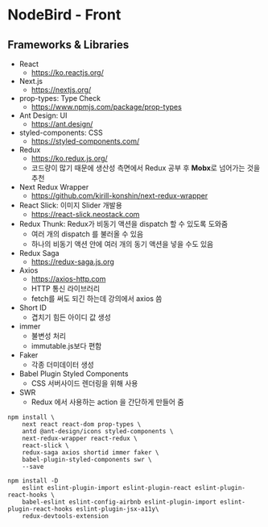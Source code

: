 # NodeBird - Front

## Frameworks & Libraries

- React
    - <https://ko.reactjs.org/>
- Next.js
    - <https://nextjs.org/>
- prop-types: Type Check
    - <https://www.npmjs.com/package/prop-types>
- Ant Design: UI
    - <https://ant.design/>
- styled-components: CSS
    - <https://styled-components.com/>
- Redux
    - <https://ko.redux.js.org/>
    - 코드량이 많기 때문에 생산성 측면에서 Redux 공부 후 **Mobx**로 넘어가는 것을 추천
- Next Redux Wrapper
    - <https://github.com/kirill-konshin/next-redux-wrapper>
- React Slick: 이미지 Slider 개발용
    - <https://react-slick.neostack.com>
- Redux Thunk: Redux가 비동기 액션을 dispatch 할 수 있도록 도와줌
    - 여러 개의 dispatch 를 불러올 수 있음
    - 하나의 비동기 액션 안에 여러 개의 동기 액션을 넣을 수도 있음
- Redux Saga
    - <https://redux-saga.js.org>
- Axios
    - <https://axios-http.com>
    - HTTP 통신 라이브러리
    - fetch를 써도 되긴 하는데 강의에서 axios 씀
- Short ID
    - 겹치기 힘든 아이디 값 생성
- immer
    - 불변성 처리
    - immutable.js보다 편함
- Faker
    - 각종 더미데이터 생성
- Babel Plugin Styled Components
    - CSS 서버사이드 렌더링을 위해 사용
- SWR
    - Redux 에서 사용하는 action 을 간단하게 만들어 줌

```
npm install \
    next react react-dom prop-types \
    antd @ant-design/icons styled-components \
    next-redux-wrapper react-redux \
    react-slick \
    redux-saga axios shortid immer faker \
    babel-plugin-styled-components swr \
    --save
```

```
npm install -D 
    eslint eslint-plugin-import eslint-plugin-react eslint-plugin-react-hooks \
    babel-eslint eslint-config-airbnb eslint-plugin-import eslint-plugin-react-hooks eslint-plugin-jsx-a11y\
    redux-devtools-extension
```